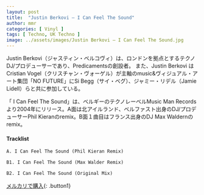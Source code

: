 ```yaml
---
layout: post
title:  "Justin Berkovi – I Can Feel The Sound"
author: mmr
categories: [ Vinyl ]
tags: [ Techno, UK Techno ]
image: ../assets/images/Justin Berkovi – I Can Feel The Sound.jpg
---
```


Justin Berkovi（ジャスティン・ベルコヴィ）は、ロンドンを拠点とするテクノDJ/プロデューサーであり、Predicamentsの創設者。
また、Justin Berkovi はCristian Vogel（クリスチャン・ヴォーゲル）が主軸のmusic&ヴィジュアル・アート集団「NO FUTURE」にSi Begg（サイ・ベグ）、ジャミー・リデル（Jamie Lidell）らと共に参加している。

「 I Can Feel The Sound」は、ベルギーのテクノレーベルMusic Man Recordsより2004年にリリース。A面は北アイルランド、ベルファスト出身のDJ/プロデューサーPhil Kieranのremix。B面１曲目はフランス出身のDJ Max Waldernのremix。

#### Tracklist
```md
A. I Can Feel The Sound (Phil Kieran Remix)

B1. I Can Feel The Sound (Max Walder Remix)

B2. I Can Feel The Sound (Original Mix)
```

[メルカリで購入](https://jp.mercari.com/item/m43603620319){: .button1}

